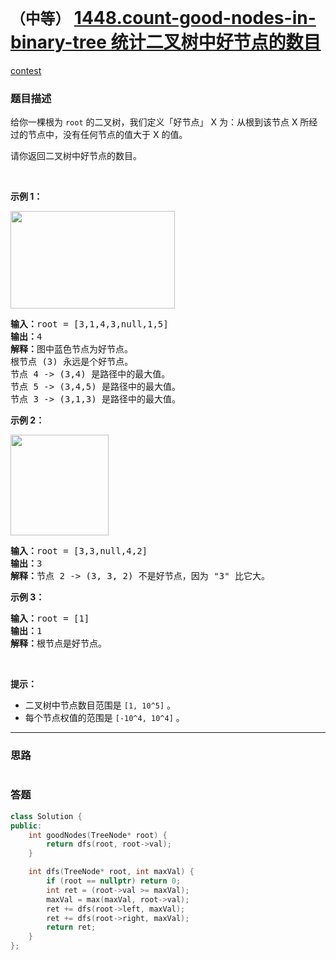 # `（中等）` [1448.count-good-nodes-in-binary-tree 统计二叉树中好节点的数目](https://leetcode-cn.com/problems/count-good-nodes-in-binary-tree/)

[contest](https://leetcode-cn.com/contest/biweekly-contest-26/problems/count-good-nodes-in-binary-tree/)

### 题目描述
<p>给你一棵根为&nbsp;<code>root</code>&nbsp;的二叉树，我们定义「好节点」 X 为：从根到该节点 X 所经过的节点中，没有任何节点的值大于 X 的值。</p>

<p>请你返回二叉树中好节点的数目。</p>

<p>&nbsp;</p>

<p><strong>示例 1：</strong></p>

<p><strong><img alt="" src="https://assets.leetcode-cn.com/aliyun-lc-upload/uploads/2020/05/16/test_sample_1.png" style="height: 156px; width: 263px;"></strong></p>

<pre><strong>输入：</strong>root = [3,1,4,3,null,1,5]
<strong>输出：</strong>4
<strong>解释：</strong>图中蓝色节点为好节点。
根节点 (3) 永远是个好节点。
节点 4 -&gt; (3,4) 是路径中的最大值。
节点 5 -&gt; (3,4,5) 是路径中的最大值。
节点 3 -&gt; (3,1,3) 是路径中的最大值。</pre>

<p><strong>示例 2：</strong></p>

<p><strong><img alt="" src="https://assets.leetcode-cn.com/aliyun-lc-upload/uploads/2020/05/16/test_sample_2.png" style="height: 161px; width: 157px;"></strong></p>

<pre><strong>输入：</strong>root = [3,3,null,4,2]
<strong>输出：</strong>3
<strong>解释：</strong>节点 2 -&gt; (3, 3, 2) 不是好节点，因为 "3" 比它大。</pre>

<p><strong>示例 3：</strong></p>

<pre><strong>输入：</strong>root = [1]
<strong>输出：</strong>1
<strong>解释：</strong>根节点是好节点。</pre>

<p>&nbsp;</p>

<p><strong>提示：</strong></p>

<ul>
	<li>二叉树中节点数目范围是&nbsp;<code>[1, 10^5]</code>&nbsp;。</li>
	<li>每个节点权值的范围是&nbsp;<code>[-10^4, 10^4]</code>&nbsp;。</li>
</ul>

            

---
### 思路
```
```



### 答题
``` C++
class Solution {
public:
    int goodNodes(TreeNode* root) {
        return dfs(root, root->val);
    }

    int dfs(TreeNode* root, int maxVal) {
        if (root == nullptr) return 0;
        int ret = (root->val >= maxVal);
        maxVal = max(maxVal, root->val);
        ret += dfs(root->left, maxVal);
        ret += dfs(root->right, maxVal);
        return ret;
    }
};
```




